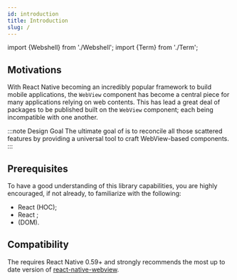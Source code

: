 ```yaml
---
id: introduction
title: Introduction
slug: /
---
```


import {Webshell} from './Webshell';
import {Term} from './Term';

## Motivations

With React Native becoming an incredibly popular framework to build mobile
applications, the `WebView` component has become a central piece for many
applications relying on web contents. This has lead a great deal of packages to
be published built on the `WebView` component; each being incompatible with one
another.

:::note Design Goal
The ultimate goal of <Webshell /> is to reconcile all those scattered features
by providing a universal tool to craft WebView-based components.
:::

## Prerequisites

To have a good understanding of this library capabilities, you are highly encouraged, if not already, to familiarize with the following:

- React <Term id="hoc" title="Higher Order Components"/> (HOC);
- React <Term id="hooks"/>;
- <Term id="dom" title="Document Object Model"/> (DOM).

## Compatibility

The <Webshell /> requires React Native 0.59+ and strongly recommends the most up to date version of [react-native-webview](https://github.com/react-native-community/react-native-webview).
